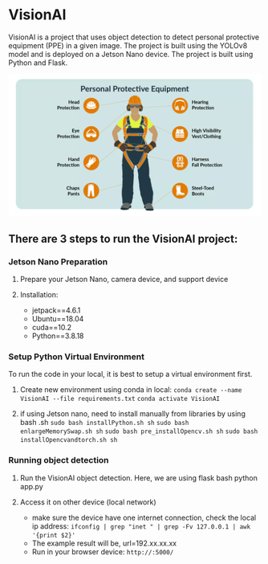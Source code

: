 # VisionAI
VisionAI is a project that uses object detection to detect personal protective equipment (PPE) in a given image. The project is built using the YOLOv8 model and is deployed on a Jetson Nano device. The project is built using Python and Flask.

![alt text](ppe.png)

## There are 3 steps to run the VisionAI project:

### Jetson Nano Preparation 
1. Prepare your Jetson Nano, camera device, and support device 

2. Installation:
   - jetpack==4.6.1
   - Ubuntu==18.04
   - cuda==10.2
   - Python==3.8.18

### Setup Python Virtual Environment 
To run the code in your local, it is best to setup a virtual environment first. 

1. Create new environment using conda in local:
   `conda create --name VisionAI --file requirements.txt`
   `conda activate VisionAI`

2. if using Jetson nano, need to install manually from libraries by using bash .sh
   `sudo bash installPython.sh sh`
   `sudo bash enlargeMemorySwap.sh sh`
   `sudo bash pre_installOpencv.sh sh`
   `sudo bash installOpencvandtorch.sh sh`

### Running object detection 
1. Run the VisionAI object detection. Here, we are using flask bash python app.py

2. Access it on other device (local network)
   - make sure the device have one internet connection, check the local ip address:
     `ifconfig | grep "inet " | grep -Fv 127.0.0.1 | awk '{print $2}'`
   - The example result will be, url=192.xx.xx.xx
   - Run in your browser device: `http://:5000/`
